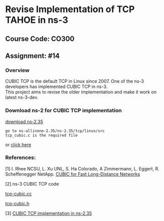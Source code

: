 # Revise Implementation of TCP TAHOE in ns-3

## Course Code: CO300

## Assignment: #14

### Overview
CUBIC TCP is the default TCP in Linux since 2007. One of the ns-3 developers has
implemented CUBIC TCP in ns-3.  
 This project aims to revise the older implementation and
make it work on latest ns-3-dev. 


### Download ns-2 for CUBIC TCP implementation
[download ns-2.35](https://sourceforge.net/projects/nsnam/files/allinone/ns-allinone-2.35/ns-allinone-2.35.tar.gz/download)   

    go to ns-allinone-2.35/ns-2.35/tcp/linux/src
    tcp_cubic.c is the required file

or [click here](https://github.com/Saharsh007/Revise-Implementation-of-CUBIC-TCP-in-ns-3/tree/master/ns-2.35%20CUBIC%20TCP%20implementation)


### References:
[1] I. Rhee NCSU, L. Xu UNL, S. Ha Colorado, A Zimmermann, L. Eggert, R. Scheffenegger NetApp. [CUBIC for Fast Long-Distance Networks](https://tools.ietf.org/pdf/rfc8312.pdf)

[2] ns-3 CUBIC TCP code  

[tcp-cubic.cc](https://github.com/natale-p/ns-3-dev-git/blob/tcp-versions-updated/src/internet/model/tcp-cubic.cc)

[tcp-cubic.h](https://github.com/natale-p/ns-3-dev-git/blob/tcp-versions-updated/src/internet/model/tcp-cubic.h)


[3] [CUBIC TCP implementation in ns-2.35](https://github.com/NetSys/ups/blob/master/ns-allinone-2.35/ns-2.35/tcp/linux/src/tcp_cubic.c)

